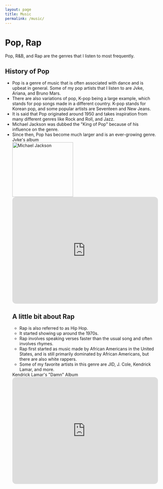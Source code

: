 ```yaml
---
layout: page
title: Music
permalink: /music/
---
```

<body>
    <h1>Pop, Rap</h1>
    <p>Pop, R&B, and Rap are the genres that I listen to most frequently.</p>
    <h2>History of Pop</h2>
    <ul>
        <li>Pop is a genre of music that is often associated with dance and is upbeat in general. Some of my pop artists that I listen to are Jvke, Ariana, and Bruno Mars.</li>
        <li>There are also variations of pop, K-pop being a large example, which stands for pop songs made in a different country. K-pop stands for Korean pop, and some popular artists are Seventeen and New Jeans.</li>
        <li>It is said that Pop originated around 1950 and takes inspiration from many different genres like Rock and Roll, and Jazz.</li>
        <li>Michael Jackson was dubbed the "King of Pop" because of his influence on the genre.</li>
        <li>Since then, Pop has become much larger and is an ever-growing genre.</li>
        <body>Jvke's album</body> 
       <div class="image-container">
        <img src="https://encrypted-tbn0.gstatic.com/images?q=tbn:ANd9GcQJgkzEL8IVIln1BsguNOW7eMG5UHR6PHD4Bg&s" alt="Michael Jackson" class="resized-image" style="width: 200px; height: 180px;">
        <iframe style="border-radius:12px" src="https://open.spotify.com/embed/album/69AaAkdktFGnk9POmHENkT?utm_source=generator" width="100%" height="352" frameBorder="0" allowfullscreen="" allow="autoplay; clipboard-write; encrypted-media; fullscreen; picture-in-picture" loading="lazy"></iframe>
    </div>
    <h2>A little bit about Rap</h2>
    <ul>
        <li>Rap is also referred to as Hip Hop.</li>
        <li>It started showing up around the 1970s.</li>
        <li>Rap involves speaking verses faster than the usual song and often involves rhymes.</li>
        <li>Rap first started as music made by African Americans in the United States, and is still primarily dominated by African Americans, but there are also white rappers.</li>
        <li>Some of my favorite artists in this genre are JID, J. Cole, Kendrick Lamar, and more.</li>
    </ul>
<body> Kendrick Lamar's "Damn" Album<iframe style="border-radius:12px" src="https://open.spotify.com/embed/album/4eLPsYPBmXABThSJ821sqY?utm_source=generator" width="100%" height="352" frameBorder="0" allowfullscreen="" allow="autoplay; clipboard-write; encrypted-media; fullscreen; picture-in-picture" loading="lazy"></iframe>